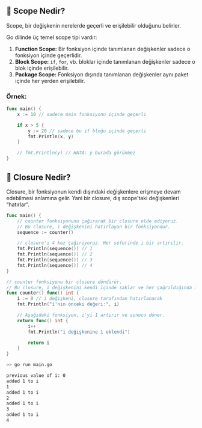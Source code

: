 ## 🔹 Scope Nedir?

Scope, bir değişkenin nerelerde geçerli ve erişilebilir olduğunu belirler.

Go dilinde üç temel scope tipi vardır:

1. **Function Scope:** Bir fonksiyon içinde tanımlanan değişkenler sadece o fonksiyon içinde geçerlidir.
2. **Block Scope:** `if`, `for`, vb. bloklar içinde tanımlanan değişkenler sadece o blok içinde erişilebilir.
3. **Package Scope:** Fonksiyon dışında tanımlanan değişkenler aynı paket içinde her yerden erişilebilir.

### Örnek:

```go
func main() {
    x := 10 // sadece main fonksiyonu içinde geçerli

    if x > 5 {
        y := 20 // sadece bu if bloğu içinde geçerli
        fmt.Println(x, y)
    }

    // fmt.Println(y) // HATA: y burada görünmez
}
```

## 🔹 Closure Nedir?

Closure, bir fonksiyonun kendi dışındaki değişkenlere erişmeye devam edebilmesi anlamına gelir. Yani bir closure, dış scope'taki değişkenleri “hatırlar”.

```go
func main() {
	// counter fonksiyonunu çağırarak bir closure elde ediyoruz.
	// Bu closure, i değişkenini hatırlayan bir fonksiyondur.
	sequence := counter()

	// closure'ı 4 kez çağırıyoruz. Her seferinde i bir artırılır.
	fmt.Println(sequence()) // 1
	fmt.Println(sequence()) // 2
	fmt.Println(sequence()) // 3
	fmt.Println(sequence()) // 4
}

// counter fonksiyonu bir closure döndürür.
// Bu closure, i değişkenini kendi içinde saklar ve her çağrıldığında i'yi 1 artırır.
func counter() func() int {
	i := 0 // i değişkeni, closure tarafından hatırlanacak
	fmt.Println("i'nin önceki değeri:", i)

	// Aşağıdaki fonksiyon, i'yi 1 artırır ve sonucu döner.
	return func() int {
		i++
		fmt.Println("i değişkenine 1 eklendi")

		return i
	}
}
```

```bash
>> go run main.go

previous value of i: 0
added 1 to i
1
added 1 to i
2
added 1 to i
3
added 1 to i
4
```
